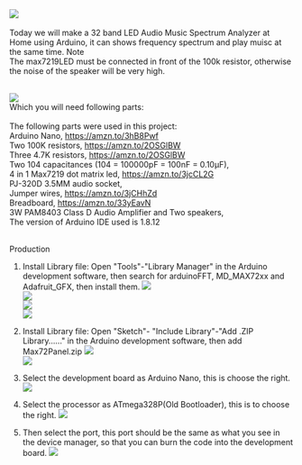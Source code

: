 <a href="https://youtu.be/QWxicTpqoOg">
<img src="http://dkardu.oss-cn-hongkong.aliyuncs.com/32band/MP3.jpg" />
</a></br></br>
Today we will make a 32 band LED Audio Music Spectrum Analyzer at Home using Arduino, it can shows frequency spectrum and play muisc at the same time.
Note</br>
The max7219LED must be connected in front of the 100k resistor, otherwise the noise of the speaker will be very high.
</br></br>

<img src="http://dkardu.oss-cn-hongkong.aliyuncs.com/32band/Circuit%20diagram.jpg" /></br>
Which you will need following parts:</br></br>
The following parts were used in this project:</br>
Arduino Nano, https://amzn.to/3hB8Pwf</br>
Two 100K resistors, https://amzn.to/2OSGlBW</br>
Three 4.7K resistors, https://amzn.to/2OSGlBW</br>
Two 104 capacitances (104 = 100000pF = 100nF = 0.10μF), </br>
4 in 1 Max7219 dot matrix led,  https://amzn.to/3jcCL2G</br>
PJ-320D 3.5MM audio socket, </br>
Jumper wires, https://amzn.to/3jCHhZd</br>
Breadboard, https://amzn.to/33yEavN</br>
3W PAM8403 Class D Audio Amplifier and Two speakers, </br>
The version of Arduino IDE used is 1.8.12
</br></br>

Production

1.	Install Library file: Open "Tools"-"Library Manager" in the Arduino development software, then search for arduinoFFT, MD_MAX72xx and Adafruit_GFX, then install them.
<img src="http://dkardu.oss-cn-hongkong.aliyuncs.com/32band/01.jpg" /></br>
<img src="http://dkardu.oss-cn-hongkong.aliyuncs.com/32band/02.jpg" /></br>
<img src="http://dkardu.oss-cn-hongkong.aliyuncs.com/32band/03.jpg" /></br>
<img src="http://dkardu.oss-cn-hongkong.aliyuncs.com/32band/04.jpg" /></br>
2. Install Library file: Open "Sketch"- "Include Library"-"Add .ZIP Library……" in the Arduino development software, then add Max72Panel.zip
<img src="http://dkardu.oss-cn-hongkong.aliyuncs.com/32band/05.jpg" /></br>
<img src="http://dkardu.oss-cn-hongkong.aliyuncs.com/32band/06.jpg" /></br>
3.	Select the development board as Arduino Nano, this is choose the right.
<img src="http://dkardu.oss-cn-hongkong.aliyuncs.com/32band/07.jpg" /></br>

4.	Select the processor as ATmega328P(Old Bootloader), this is to choose the right.
<img src="http://dkardu.oss-cn-hongkong.aliyuncs.com/32band/08.jpg" /></br>

5.	Then select the port, this port should be the same as what you see in the device manager, so that you can burn the code into the development board.
<img src="http://dkardu.oss-cn-hongkong.aliyuncs.com/32band/09.jpg" /></br>

